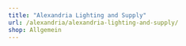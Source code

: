 ```yaml
---
title: "Alexandria Lighting and Supply"
url: /alexandria/alexandria-lighting-and-supply/
shop: Allgemein
---
```

